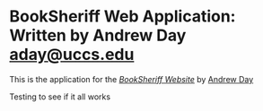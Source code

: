 # BookSheriff Web Application: Written by Andrew Day <aday@uccs.edu>

This is the application for
the [*BookSheriff Website*](http://thebooksheriff.com/)
by [Andrew Day](http://and0ne808.wix.com/andrew/)

Testing to see if it all works